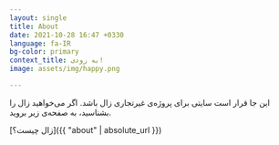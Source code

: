 ```yaml
---
layout: single
title: About
date: 2021-10-28 16:47 +0330
language: fa-IR
bg-color: primary
context_title: به زودی!
image: assets/img/happy.png

---
```

این جا قرار است سایتی برای پروژه‌ی غیرتجاری زال باشد. اگر می‌خواهید زال را بشناسید، به صفحه‌ی زیر بروید.

[زال چیست؟]({{ "about" | absolute_url }})